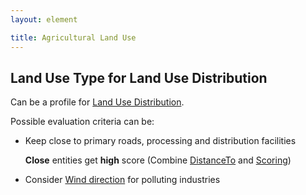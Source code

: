 ```yaml
---
layout: element

title: Agricultural Land Use
---
```

## Land Use Type for Land Use Distribution

Can be a profile for [Land Use Distribution]().

Possible evaluation criteria can be:

* Keep close to primary roads, processing and distribution facilities
  
  **Close** entities get **high** score (Combine [DistanceTo]() and [Scoring]())

* Consider [Wind direction]() for polluting industries
